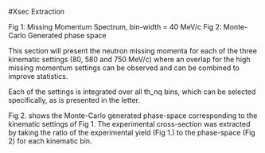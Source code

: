 #Xsec Extraction

Fig 1: Missing Momentum Spectrum, bin-width = 40 MeV/c
Fig 2: Monte-Carlo Generated phase space 

This section will present the neutron missing momenta for each
of the three kinematic settings (80, 580 and 750 MeV/c) where
an overlap for the high missing momentum settings can be observed
and can be combined to improve statistics.

Each of the settings is integrated over all th_nq bins, which can
be selected specifically, as is presented in the letter.

Fig 2. shows the Monte-Carlo generated phase-space corresponding to the
kinematic settings of Fig 1. The experimental cross-section was
extracted by taking the ratio of the experimental yield (Fig 1.)
to the phase-space (Fig 2) for each kinematic bin.
